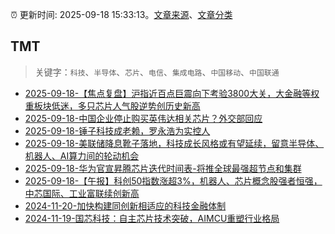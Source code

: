 :alarm_clock: 更新时间: 2025-09-18 15:33:13。[文章来源](/README.md)、[文章分类](/TAGS.md)

## TMT


> 关键字：`科技`、`半导体`、`芯片`、`电信`、`集成电路`、`中国移动`、`中国联通`



- [2025-09-18-【焦点复盘】沪指近百点巨震向下考验3800大关，大金融等权重板块低迷，多只芯片人气股逆势创历史新高](https://www.cls.cn/detail/2149182) 
- [2025-09-18-中国企业停止购买英伟达相关芯片？外交部回应](https://www.cls.cn/detail/2148930) 
- [2025-09-18-锤子科技成老赖，罗永浩为实控人](https://www.cls.cn/detail/2148786) 
- [2025-09-18-美联储降息靴子落地，科技成长风格或有望延续，留意半导体、机器人、AI算力间的轮动机会](https://www.cls.cn/detail/2148500) 
- [2025-09-18-华为官宣昇腾芯片迭代时间表-将推全球最强超节点和集群](https://www.cls.cn/detail/2148773) 
- [2025-09-18-【午报】科创50指数涨超3%，机器人、芯片概念股强者恒强，中芯国际、工业富联续创新高](https://www.cls.cn/detail/2148687) 
- [2024-11-20-加快构建同创新相适应的科技金融体制](https://xueqiu.com/9193403816/313561745) 
- [2024-11-19-国芯科技：自主芯片技术突破，AIMCU重塑行业格局](https://xueqiu.com/8151841495/313402043) 
